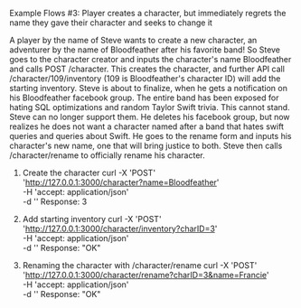 Example Flows #3: Player creates a character, but immediately regrets the name they gave their character and seeks to change it

A player by the name of Steve wants to create a new character, an adventurer by the name of Bloodfeather after his favorite band! So Steve goes to the character creator and inputs the character's name Bloodfeather and calls POST /character. This creates the character, and further API call /character/109/inventory (109 is Bloodfeather's character ID) will add the starting inventory. Steve is about to finalize, when he gets a notification on his Bloodfeather facebook group. The entire band has been exposed for hating SQL optimizations and random Taylor Swift trivia. This cannot stand. Steve can no longer support them. He deletes his facebook group, but now realizes he does not want a character named after a band that hates swift queries and queries about Swift. He goes to the rename form and inputs his character's new name, one that will bring justice to both. Steve then calls /character/rename to officially rename his character.

1. Create the character
curl -X 'POST' \
  'http://127.0.0.1:3000/character?name=Bloodfeather' \
  -H 'accept: application/json' \
  -d ''
Response: 3

  2. Add starting inventory
curl -X 'POST' \
  'http://127.0.0.1:3000/character/inventory?charID=3' \
  -H 'accept: application/json' \
  -d ''
Response: "OK"

  3. Renaming the character with /character/rename
  curl -X 'POST' \
  'http://127.0.0.1:3000/character/rename?charID=3&name=Francie' \
  -H 'accept: application/json' \
  -d ''
  Response: "OK"